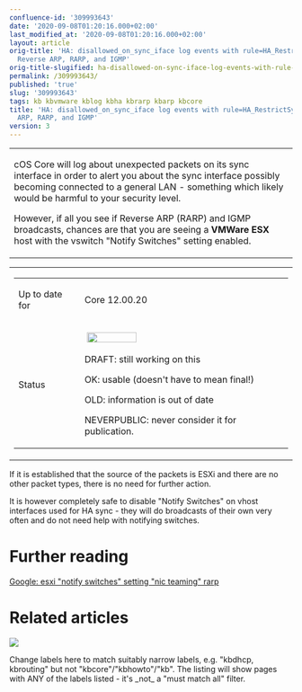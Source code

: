 ```yaml
---
confluence-id: '309993643'
date: '2020-09-08T01:20:16.000+02:00'
last_modified_at: '2020-09-08T01:20:16.000+02:00'
layout: article
orig-title: 'HA: disallowed_on_sync_iface log events with rule=HA_RestrictSyncIf for
  Reverse ARP, RARP, and IGMP'
orig-title-slugified: ha-disallowed-on-sync-iface-log-events-with-rule-ha-restrictsyncif-for-reverse-arp-rarp-and-igmp
permalink: /309993643/
published: 'true'
slug: '309993643'
tags: kb kbvmware kblog kbha kbrarp kbarp kbcore
title: 'HA: disallowed_on_sync_iface log events with rule=HA_RestrictSyncIf for Reverse
  ARP, RARP, and IGMP'
version: 3
---
```


<div class="contentLayout2">
<div class="columnLayout two-equal" data-layout="two-equal">
<div class="cell normal" data-type="normal">
<div class="innerCell">
<table class="wysiwyg-macro" data-macro-name="excerpt" data-macro-id="2a6e168f-b284-4015-a70f-5110bdc4ede8" data-macro-parameters="atlassian-macro-output-type=INLINE" data-macro-schema-version="1" style="background-image: url(/plugins/servlet/confluence/placeholder/macro-heading?definition=e2V4Y2VycHQ6YXRsYXNzaWFuLW1hY3JvLW91dHB1dC10eXBlPUlOTElORX0&amp;locale=en_GB&amp;version=2); background-repeat: no-repeat;" data-macro-body-type="RICH_TEXT"><tr><td class="wysiwyg-macro-body"><p>cOS Core will log about unexpected packets on its sync interface in order to alert you about the sync interface possibly becoming connected to a general LAN - something which likely would be harmful to your security level.</p><p>However, if all you see if Reverse ARP (RARP) and IGMP broadcasts, chances are that you are seeing a <strong>VMWare ESX</strong> host with the vswitch &quot;Notify Switches&quot; setting enabled.</p></td></tr></table></div>
</div>
<div class="cell normal" data-type="normal">
<div class="innerCell">
<table class="wysiwyg-macro" data-macro-name="details" data-macro-id="d6c80c04-42e9-45c0-8446-1df87ed8ca22" data-macro-schema-version="1" style="background-image: url(/plugins/servlet/confluence/placeholder/macro-heading?definition=e2RldGFpbHN9&amp;locale=en_GB&amp;version=2); background-repeat: no-repeat;" data-macro-body-type="RICH_TEXT"><tr><td class="wysiwyg-macro-body"><table class="wrapped confluenceTable"><colgroup> <col /> <col /> </colgroup><tbody><tr><td class="confluenceTd"><p>Up to date for</p></td><td class="confluenceTd"><p>Core 12.00.20</p></td></tr><tr><td colspan="1" class="confluenceTd">Status</td><td colspan="1" class="confluenceTd"><div class="content-wrapper"><p> <img class="editor-inline-macro" height="18" width="88" src="/plugins/servlet/status-macro/placeholder?title=OK&amp;colour=Green" data-macro-name="status" data-macro-id="000e7e8f-43e7-42ba-90a3-a0bc34ddfd27" data-macro-parameters="colour=Green|title=OK" data-macro-schema-version="1"> </p><p><span class="text-placeholder">DRAFT: still working on this </span></p><p><span class="text-placeholder">OK: usable (doesn't have to mean final!) </span></p><p><span class="text-placeholder">OLD: information is out of date </span></p><p><span class="text-placeholder">NEVERPUBLIC: never consider it for publication.</span></p></div></td></tr></tbody></table></td></tr></table></div>
</div>
</div>
<div class="columnLayout single" data-layout="single">
<div class="cell normal" data-type="normal">
<div class="innerCell">
<p>If it is established that the source of the packets is ESXi and there are no other packet types, there is no need for further action.</p><p>It is however completely safe to disable &quot;Notify Switches&quot; on vhost interfaces used for HA sync - they will do broadcasts of their own very often and do not need help with notifying switches.</p><h1>Further reading</h1><p><a href="https://www.google.com/search?q=esxi+%22notify+switches%22+setting+%22nic+teaming%22+rarp">Google: esxi &quot;notify switches&quot; setting &quot;nic teaming&quot; rarp</a></p></div>
</div>
</div>
<div class="columnLayout single" data-layout="single">
<div class="cell normal" data-type="normal">
<div class="innerCell">
<h1>Related articles</h1><p><img class="editor-inline-macro" src="/plugins/servlet/confluence/placeholder/macro?definition=e2NvbnRlbnRieWxhYmVsOnNvcnQ9bW9kaWZpZWR8ZXhjZXJwdFR5cGU9cmljaCBjb250ZW50fGNxbD1sYWJlbCBpbiAoImtidm13YXJlIiwia2JoYSIpIGFuZCB0eXBlID0gInBhZ2UifQ&amp;locale=en_GB&amp;version=2" data-macro-name="contentbylabel" data-macro-id="c400d98a-8eed-4358-b9a6-c099f65bc7f7" data-macro-parameters="cql=label in (&quot;kbvmware&quot;,&quot;kbha&quot;) and type \= &quot;page&quot;|excerptType=rich content|sort=modified" data-macro-schema-version="3"></p><p><span class="text-placeholder"> Change labels here to match suitably narrow labels, e.g. "kbdhcp, kbrouting" but not "kbcore"/"kbhowto"/"kb". The listing will show pages with ANY of the labels listed - it's _not_ a "must match all" filter. </span></p><p><br /></p><p><br /></p></div>
</div>
</div>
</div>